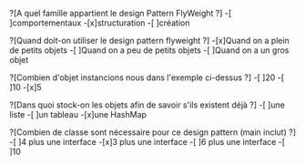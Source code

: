 ?[A quel famille appartient le design Pattern FlyWeight ?]
-[ ]comportementaux
-[x]structuration
-[ ]création

?[Quand doit-on utiliser le design pattern flyweight ?]
-[x]Quand on a plein de petits objets
-[ ]Quand on a peu de petits objets
-[ ]Quand on a un gros objet

?[Combien d'objet instancions nous dans l'exemple ci-dessus ?]
-[ ]20
-[ ]10
-[x]5

?[Dans quoi stock-on les objets afin de savoir s'ils existent déjà ?]
-[ ]une liste
-[ ]un tableau
-[x]une HashMap

?[Combien de classe sont nécessaire pour ce design pattern (main inclut) ?]
-[ ]4 plus une interface
-[x]3 plus une interface
-[ ]6 plus une interface
-[ ]10
